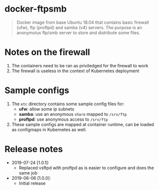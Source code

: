 # docker-ftpsmb
> Docker image from base Ubuntu 18.04 that contains basic firewall (ufw), ftp (proftpd) and samba (v4) servers.
> The purpose is an anonymoius ftp/smb server to store and distribute some files.

# Notes on the firewall
1. The containers need to be ran as priviledged for the firewall to work
2. The firewall is useless in the context of Kubernetes deployment

# Sample configs
1. The `etc` directory contains some sample config files for:
    - **ufw**: allow some ip subnets
    - **samba**: use an anonymous `share` mapped to `/srv/ftp`
    - **proftpd**: use anonymous access to `/srv/ftp`
2. These sample configs are mapped at container runtime, can be loaded as configmaps in Kubernetes as well.

# Release notes
- 2019-07-24 [1.0.1]:
    - Replaced vsftpd with proftpd as is easier to configure and does the same job
- 2019-06-06 [1.0.0]:
    - Initial release
